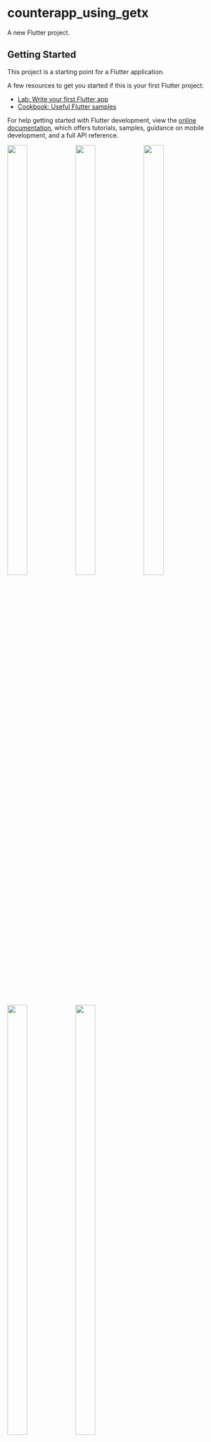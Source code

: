 # counterapp_using_getx

A new Flutter project.

## Getting Started

This project is a starting point for a Flutter application.

A few resources to get you started if this is your first Flutter project:

- [Lab: Write your first Flutter app](https://docs.flutter.dev/get-started/codelab)
- [Cookbook: Useful Flutter samples](https://docs.flutter.dev/cookbook)

For help getting started with Flutter development, view the
[online documentation](https://docs.flutter.dev/), which offers tutorials,
samples, guidance on mobile development, and a full API reference.

<p>
  
  <img src="https://github.com/Flutter2616/counterapp_using_getx/assets/124335197/5791418e-1f26-4346-b326-3b3debb8b149" height="50%" width="30%">
  <img src="https://github.com/Flutter2616/counterapp_using_getx/assets/124335197/e21b76e0-78ca-43a8-9850-fe0407ef6418" height="50%" width="30%">
  <img src="https://github.com/Flutter2616/counterapp_using_getx/assets/124335197/2afdd854-bef9-4b5a-a55d-9a377ce51a91" height="50%" width="30%">
  <img src="https://github.com/Flutter2616/counterapp_using_getx/assets/124335197/a15caa05-aa0c-49cc-ad50-e43916253d86" height="50%" width="30%">
  <img src="https://github.com/Flutter2616/counterapp_using_getx/assets/124335197/20fdfd28-78f4-4e9a-91f4-83beb2596dd1" height="50%" width="30%">
  
  </p>
  
  

https://github.com/Flutter2616/counterapp_using_getx/assets/124335197/b2d1f18f-8e65-4763-8088-1dcfbe4a2852


  
